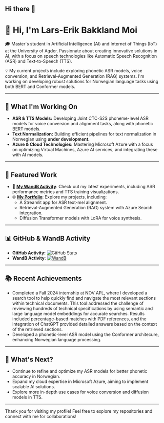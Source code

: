 ## Hi there 👋

# 👋 Hi, I'm Lars-Erik Bakkland Moi

🎓 Master's student in Artificial Intelligence (AI) and Internet of Things (IoT) at the University of Agder. Passionate about creating innovative solutions in AI, with a focus on speech technologies like Automatic Speech Recognition (ASR) and Text-to-Speech (TTS).

💡 My current projects include exploring phonetic ASR models, voice conversion, and Retrieval-Augmented Generation (RAG) systems. I'm working on developing robust solutions for Norwegian language tasks using both BERT and Conformer models.

---

## 🔭 What I'm Working On

- **ASR & TTS Models:** Developing Joint CTC-S2S phoneme-level ASR models for voice conversion and alignment tasks, along with phonetic BERT models.
- **Text Normalization:** Building efficient pipelines for text normalization in Norwegian using **under development**.
- **Azure & Cloud Technologies:** Mastering Microsoft Azure with a focus on optimizing Virtual Machines, Azure AI services, and integrating these with AI models.

---

## 🌟 Featured Work

- 🧪 **[My WandB Activity](https://wandb.ai/your_username)**: Check out my latest experiments, including ASR performance metrics and TTS training visualizations.
- 🌐 **[My Portfolio](https://github.com/your_username)**: Explore my projects, including:
  - A Streamlit app for ASR text-mel alignment.
  - Retrieval-Augmented Generation (RAG) system with Azure Search integration.
  - Diffusion Transformer models with LoRA for voice synthesis.

---

## 📊 GitHub & WandB Activity

- **GitHub Activity:** ![GitHub Stats](https://github-readme-stats.vercel.app/api?username=lemoi18&show_icons=true&theme=radical)
- **WandB Activity:** [![WandB](https://api.wandb.ai/links/lemoi18/your_project_name.svg)](https://wandb.ai/lemoi18)

---

## 📚 Recent Achievements

- Completed a Fall 2024 internship at NOV APL, where I developed a search tool to help quickly find and navigate the most relevant sections within technical documents. This tool addressed the challenge of reviewing hundreds of technical specifications by using semantic and large language model embeddings for accurate searches. Results included percentage-based matches with PDF references, and the integration of ChatGPT provided detailed answers based on the context of the retrieved sections.
- Developed a phonetic-level ASR model using the Conformer architecure, enhancing Norwegian language processing.
---

## 📅 What's Next?

- Continue to refine and optimize my ASR models for better phonetic accuracy in Norwegian.
- Expand my cloud expertise in Microsoft Azure, aiming to implement scalable AI solutions.
- Explore more in-depth use cases for voice conversion and diffusion models in TTS.

---

Thank you for visiting my profile! Feel free to explore my repositories and connect with me for collaborations!



<!--
**lemoi18/lemoi18** is a ✨ _special_ ✨ repository because its `README.md` (this file) appears on your GitHub profile.

Here are some ideas to get you started:

- 🔭 I’m currently working on ...
- 🌱 I’m currently learning ...
- 👯 I’m looking to collaborate on ...
- 🤔 I’m looking for help with ...
- 💬 Ask me about ...
- 📫 How to reach me: ...
- 😄 Pronouns: ...
- ⚡ Fun fact: ...
-->
